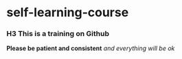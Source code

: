 # self-learning-course 
### H3 This is a training on Github
**Please be patient and consistent**
*and everything will be ok*
